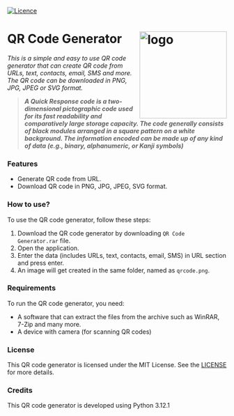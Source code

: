 [![Licence](https://img.shields.io/github/license/bishtanuj/QR-Code-Generator?style=for-the-badge)](./LICENSE)

# QR Code Generator <img align="right" alt="logo" width ="200px" src="https://github.com/bishtanuj/QR-Code-Generator/assets/78249280/148ba4ca-d43a-4058-88c1-37e91fce59a6"/>

_This is a simple and easy to use QR code generator that can create QR code from URLs, text, contacts, email, SMS and more. The QR code can be downloaded in PNG, JPG, JPEG or SVG format._

>_**A Quick Response code is a two-dimensional pictographic code used for its fast readability and comparatively large storage capacity. The code generally consists of black modules arranged in a square pattern on a white background. The information encoded can be made up of any kind of data (e.g., binary, alphanumeric, or Kanji symbols)**_

### Features
* Generate QR code from URL.
* Download QR code in PNG, JPG, JPEG, SVG format.

### How to use?
To use the QR code generator, follow these steps:
1. Download the QR code generator by downloading `QR Code Generator.rar` file.
2. Open the application.
3. Enter the data (includes URLs, text, contacts, email, SMS) in URL section and press enter.
4. An image will get created in the same folder, named as `qrcode.png`.

### Requirements
To run the QR code generator, you need:
* A software that can extract the files from the archive such as WinRAR, 7-Zip and many more.
* A device with camera (for scanning QR codes)

### License
This QR code generator is licensed under the MIT License. See the [LICENSE](/LICENSE) for more details.

### Credits
This QR code generator is developed using Python 3.12.1
